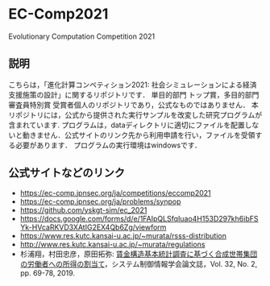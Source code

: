 # EC-Comp2021
 Evolutionary Computation Competition 2021

## 説明
こちらは，「進化計算コンペティション2021: 社会シミュレーションによる経済支援施策の設計」に関するリポジトリです．
単目的部門 トップ賞，多目的部門 審査員特別賞 受賞者個人のリポジトリであり，公式なものではありません．
本リポジトリには，公式から提供された実行サンプルを改変した研究プログラムが含まれています.
プログラムは，dataディレクトリに適切にファイルを配置しないと動きません．公式サイトのリンク先から利用申請を行い，ファイルを受領する必要があります．
プログラムの実行環境はwindowsです．

## 公式サイトなどのリンク
- https://ec-comp.jpnsec.org/ja/competitions/eccomp2021
- https://ec-comp.jpnsec.org/ja/problems/synpop
- https://github.com/yskgt-sim/ec_2021
- https://docs.google.com/forms/d/e/1FAIpQLSfqIuao4H153D297kh6ibFSYk-HVcaRKVD3XAtIG2EX4Qb6Zg/viewform
- https://www.res.kutc.kansai-u.ac.jp/~murata/rsss-distribution
- http://www.res.kutc.kansai-u.ac.jp/~murata/regulations
- 杉浦翔，村田忠彦，原田拓弥: [賃金構造基本統計調査に基づく合成世帯集団の労働者への所得の割当て](https://www.jstage.jst.go.jp/article/iscie/32/2/32_69/_pdf)，システム制御情報学会論文誌，Vol. 32, No. 2, pp. 69-78, 2019.
